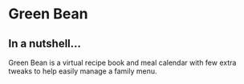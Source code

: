 Green Bean
======================

In a nutshell...
----------------
Green Bean is a virtual recipe book and meal calendar with few extra tweaks to help easily manage a family menu.
